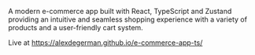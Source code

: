 A modern e-commerce app built with React, TypeScript and Zustand providing an intuitive and seamless shopping experience with a variety of products and a user-friendly cart system.

Live at https://alexdegerman.github.io/e-commerce-app-ts/
